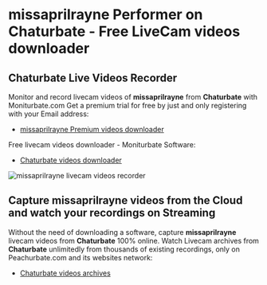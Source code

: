 # missaprilrayne Performer on Chaturbate - Free LiveCam videos downloader

## Chaturbate Live Videos Recorder

Monitor and record livecam videos of **missaprilrayne** from **Chaturbate** with Moniturbate.com
Get a premium trial for free by just and only registering with your Email address:
* [missaprilrayne Premium videos downloader](https://moniturbate.com/request-demo-licence-key.html)

Free livecam videos downloader - Moniturbate Software:
* [Chaturbate videos downloader](https://moniturbate.com/moniturbate-download-software.html)

![missaprilrayne livecam videos recorder](https://peachurnet.com/templates/moniturbate-software.png)


## Capture missaprilrayne videos from the Cloud and watch your recordings on Streaming

Without the need of downloading a software, capture **missaprilrayne** livecam videos from **Chaturbate** 100% online.
Watch Livecam archives from **Chaturbate** unlimitedly from thousands of existing recordings, only on Peachurbate.com and its websites network:
* [Chaturbate videos archives](https://peachurnet.com/)